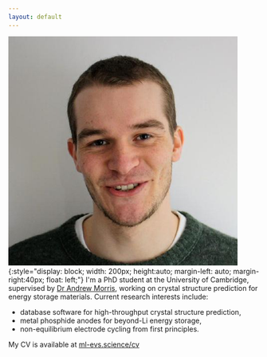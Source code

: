 ```yaml
---
layout: default 
---
```


![face](./assets/me_round.jpeg){:style="display: block; width: 200px; height:auto; margin-left: auto; margin-right:40px; float: left;"}
I'm a PhD student at the University of Cambridge, supervised by [Dr Andrew Morris](http://www.andrewjmorris.org), working on crystal structure prediction for energy storage materials. Current research interests include:
* database software for high-throughput crystal structure prediction,
* metal phosphide anodes for beyond-Li energy storage,
* non-equilibrium electrode cycling from first principles.

My CV is available at [ml-evs.science/cv](http://ml-evs.science/cv)
